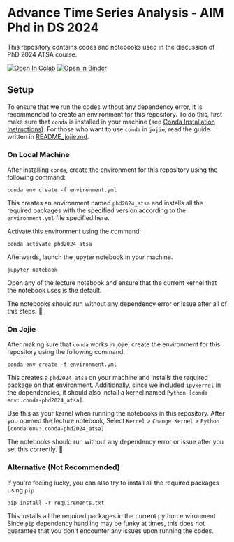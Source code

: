 # Advance Time Series Analysis - AIM Phd in DS 2024

This repository contains codes and notebooks used in the discussion of PhD 2024 ATSA course.

[![Open In Colab](https://colab.research.google.com/assets/colab-badge.svg)](https://colab.research.google.com/github/leolorenzoii/phd2024_atsa/blob/main/) [![Open in Binder](https://mybinder.org/badge_logo.svg)](https://mybinder.org/v2/gh/leolorenzoii/phd2024_atsa.git/main)



## Setup

To ensure that we run the codes without any dependency error, it is recommended to create an environment for this repository. To do this, first make sure that `conda` is installed in your machine (see [Conda Installation Instructions](https://docs.conda.io/projects/conda/en/latest/user-guide/install/index.html)). For those who want to use `conda` in `jojie`, read the guide written in [README_jojie.md](./README_jojie.md).

### On Local Machine

After installing `conda`, create the environment for this repository using the following command:

```
conda env create -f environment.yml
```

This creates an environment named `phd2024_atsa` and installs all the required packages with the specified version according to the `environment.yml` file specified here.

Activate this environment using the command:

```
conda activate phd2024_atsa
```

Afterwards, launch the jupyter notebook in your machine.

```
jupyter notebook
```

Open any of the lecture notebook and ensure that the current kernel that the notebook uses is the default.

The notebooks should run without any dependency error or issue after all of this steps. 🎉

### On Jojie

After making sure that `conda` works in jojie, create the environment for this repository using the following command:

```
conda env create -f environment.yml
```

This creates a `phd2024_atsa` on your machine and installs the required package on that environment. Additionally, since we included `ipykernel` in the dependencies, it should also install a kernel named `Python [conda env:.conda-phd2024_atsa]`.

Use this as your kernel when running the notebooks in this repository. After you opened the lecture notebook, Select `Kernel` > `Change Kernel` > `Python [conda env:.conda-phd2024_atsa]`.

The notebooks should run without any dependency error or issue after you set this correctly. 🎉

### Alternative (Not Recommended)

If you're feeling lucky, you can also try to install all the required packages using `pip`

```
pip install -r requirements.txt
```

This installs all the required packages in the current python environment. Since `pip` dependency handling may be funky at times, this does not guarantee that you don't encounter any issues upon running the codes.
